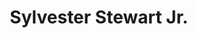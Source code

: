 ---
title: Sylvester Stewart Jr.
permalink: /stories/sylvester-stewart-jr
layout: biography
group: Story Finder
---